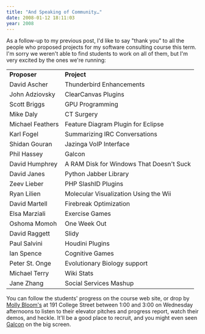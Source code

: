 ```yaml
---
title: "And Speaking of Community…"
date: 2008-01-12 18:11:03
year: 2008
---
```

As a follow-up to my previous post, I'd like to say "thank you" to all the people who proposed projects for my software consulting course this term.  I'm sorry we weren't able to find students to work on all of them, but I'm very excited by the ones we're running:
<table>
<tr>
<td><strong>Proposer</strong></td>
<td><strong>Project</strong></td>
</tr>
<tr>
<td>David Ascher</td>
<td>Thunderbird Enhancements</td>
</tr>
<tr>
<td>John Adziovsky</td>
<td>ClearCanvas Plugins</td>
</tr>
<tr>
<td>Scott Briggs</td>
<td>GPU Programming</td>
</tr>
<tr>
<td>Mike Daly</td>
<td>CT Surgery</td>
</tr>
<tr>
<td>Michael Feathers</td>
<td>Feature Diagram Plugin for Eclipse</td>
</tr>
<tr>
<td>Karl Fogel</td>
<td>Summarizing IRC Conversations</td>
</tr>
<tr>
<td>Shidan Gouran</td>
<td>Jazinga VoIP Interface</td>
</tr>
<tr>
<td>Phil Hassey</td>
<td>Galcon</td>
</tr>
<tr>
<td>David Humphrey</td>
<td>A RAM Disk for Windows That Doesn't Suck</td>
</tr>
<tr>
<td>David Janes</td>
<td>Python Jabber Library</td>
</tr>
<tr>
<td>Zeev Lieber</td>
<td>PHP SlashID Plugins</td>
</tr>
<tr>
<td>Ryan Lilien</td>
<td>Molecular Visualization Using the Wii</td>
</tr>
<tr>
<td>David Martell</td>
<td>Firebreak Optimization</td>
</tr>
<tr>
<td>Elsa Marziali</td>
<td>Exercise Games</td>
</tr>
<tr>
<td>Oshoma Momoh</td>
<td>One Week Out</td>
</tr>
<tr>
<td>David Raggett</td>
<td>Slidy</td>
</tr>
<tr>
<td>Paul Salvini</td>
<td>Houdini Plugins</td>
</tr>
<tr>
<td>Ian Spence</td>
<td>Cognitive Games</td>
</tr>
<tr>
<td>Peter St. Onge</td>
<td>Evolutionary Biology support</td>
</tr>
<tr>
<td>Michael Terry</td>
<td>Wiki Stats</td>
</tr>
<tr>
<td>Jane Zhang</td>
<td>Social Services Mashup</td>
</tr>
</table>
You can follow the students' progress on the course web site, or drop by <a href="http://www.mollyblooms.ca">Molly Bloom's</a> at 191 College Street between 1:00 and 3:00 on Wednesday afternoons to listen to their elevator pitches and progress report, watch their demos, and heckle.  It'll be a good place to recruit, and you might even seen <a href="http://www.imitationpickles.org/galcon/index.html">Galcon</a> on the big screen.
